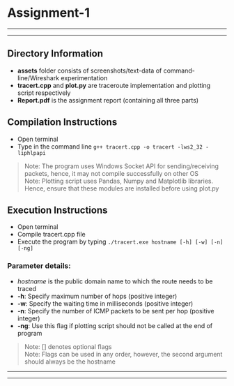 # Assignment-1  
---
---
## Directory Information
- **assets** folder consists of screenshots/text-data of command-line/Wireshark experimentation
- **tracert.cpp** and **plot.py** are traceroute implementation and plotting script respectively
- **Report.pdf** is the assignment report (containing all three parts)

## Compilation Instructions  
- Open terminal  
- Type in the command line ```g++ tracert.cpp -o tracert -lws2_32 -liphlpapi```  
> Note: The program uses Windows Socket API for sending/receiving packets, hence, it may not compile successfully on other OS  
> Note: Plotting script uses Pandas, Numpy and Matplotlib libraries. Hence, ensure that these modules are installed before using plot.py  

## Execution Instructions  
- Open terminal  
- Compile tracert.cpp file  
- Execute the program by typing ```./tracert.exe hostname [-h] [-w] [-n] [-ng]```  
### Parameter details:  
- *hostname* is the public domain name to which the route needs to be traced
- **-h**: Specify maximum number of hops (positive integer)
- **-w**: Specify the waiting time in milliseconds (positive integer)
- **-n**: Specify the number of ICMP packets to be sent per hop (positive integer)
- **-ng**: Use this flag if plotting script should not be called at the end of program
> Note: [] denotes optional flags  
> Note: Flags can be used in any order, however, the second argument should always be the hostname 
---
---
